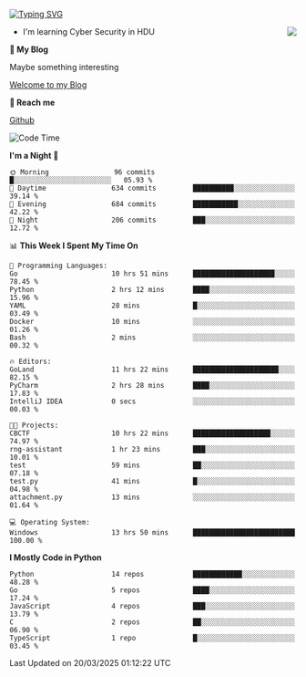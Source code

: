 [![Typing SVG](https://readme-typing-svg.herokuapp.com?font=Fira+Code&pause=1000&random=false&width=450&height=60&lines=Hello+%F0%9F%91%8B%F0%9F%8F%BB;I'm+JBNRZ)](https://git.io/typing-svg)

<a href="#">
  <img align="right" src="https://github-readme-stats.vercel.app/api?username=JBNRZ&show_icons=true&bg_color=15,f2f7fd,E0EAFC" />
</a>

- I'm learning Cyber Security in HDU

 **🌱 My Blog**

Maybe something interesting

[Welcome to my Blog](https://jbnrz.com.cn/)

 **💬 Reach me** 

[Github](https://github.com/JBNRZ)


<!--START_SECTION:waka-->
![Code Time](http://img.shields.io/badge/Code%20Time-1%2C032%20hrs%2051%20mins-blue)

**I'm a Night 🦉** 

```text
🌞 Morning                96 commits          █░░░░░░░░░░░░░░░░░░░░░░░░   05.93 % 
🌆 Daytime                634 commits         ██████████░░░░░░░░░░░░░░░   39.14 % 
🌃 Evening                684 commits         ███████████░░░░░░░░░░░░░░   42.22 % 
🌙 Night                  206 commits         ███░░░░░░░░░░░░░░░░░░░░░░   12.72 % 
```


📊 **This Week I Spent My Time On** 

```text
💬 Programming Languages: 
Go                       10 hrs 51 mins      ████████████████████░░░░░   78.45 % 
Python                   2 hrs 12 mins       ████░░░░░░░░░░░░░░░░░░░░░   15.96 % 
YAML                     28 mins             █░░░░░░░░░░░░░░░░░░░░░░░░   03.49 % 
Docker                   10 mins             ░░░░░░░░░░░░░░░░░░░░░░░░░   01.26 % 
Bash                     2 mins              ░░░░░░░░░░░░░░░░░░░░░░░░░   00.32 % 

🔥 Editors: 
GoLand                   11 hrs 22 mins      █████████████████████░░░░   82.15 % 
PyCharm                  2 hrs 28 mins       ████░░░░░░░░░░░░░░░░░░░░░   17.83 % 
IntelliJ IDEA            0 secs              ░░░░░░░░░░░░░░░░░░░░░░░░░   00.03 % 

🐱‍💻 Projects: 
CBCTF                    10 hrs 22 mins      ███████████████████░░░░░░   74.97 % 
rng-assistant            1 hr 23 mins        ███░░░░░░░░░░░░░░░░░░░░░░   10.01 % 
test                     59 mins             ██░░░░░░░░░░░░░░░░░░░░░░░   07.18 % 
test.py                  41 mins             █░░░░░░░░░░░░░░░░░░░░░░░░   04.98 % 
attachment.py            13 mins             ░░░░░░░░░░░░░░░░░░░░░░░░░   01.64 % 

💻 Operating System: 
Windows                  13 hrs 50 mins      █████████████████████████   100.00 % 
```

**I Mostly Code in Python** 

```text
Python                   14 repos            ████████████░░░░░░░░░░░░░   48.28 % 
Go                       5 repos             ████░░░░░░░░░░░░░░░░░░░░░   17.24 % 
JavaScript               4 repos             ███░░░░░░░░░░░░░░░░░░░░░░   13.79 % 
C                        2 repos             ██░░░░░░░░░░░░░░░░░░░░░░░   06.90 % 
TypeScript               1 repo              █░░░░░░░░░░░░░░░░░░░░░░░░   03.45 % 
```




 Last Updated on 20/03/2025 01:12:22 UTC
<!--END_SECTION:waka-->
